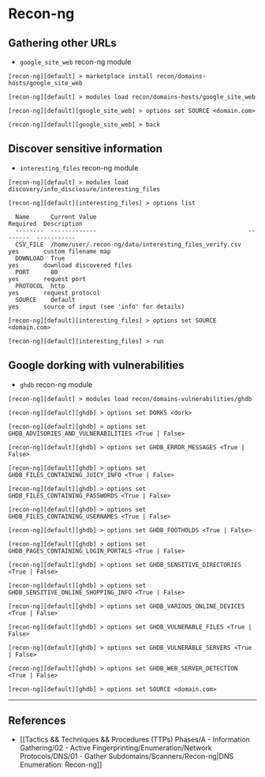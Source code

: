 # Recon-ng

## Gathering other URLs

- `google_site_web` recon-ng module

```
[recon-ng][default] > marketplace install recon/domains-hosts/google_site_web

[recon-ng][default] > modules load recon/domains-hosts/google_site_web

[recon-ng][default][google_site_web] > options set SOURCE <domain.com>

[recon-ng][default][google_site_web] > back
```

## Discover sensitive information

- `interesting_files` recon-ng module

```
[recon-ng][default] > modules load discovery/info_disclosure/interesting_files

[recon-ng][default][interesting_files] > options list

  Name      Current Value                                           Required  Description
  --------  -------------                                           --------  -----------
  CSV_FILE  /home/user/.recon-ng/data/interesting_files_verify.csv  yes       custom filename map
  DOWNLOAD  True                                                    yes       download discovered files
  PORT      80                                                      yes       request port
  PROTOCOL  http                                                    yes       request protocol
  SOURCE    default                                                 yes       source of input (see 'info' for details)

[recon-ng][default][interesting_files] > options set SOURCE <domain.com>

[recon-ng][default][interesting_files] > run
```

## Google dorking with vulnerabilities

- `ghdb` recon-ng module

```
[recon-ng][default] > modules load recon/domains-vulnerabilities/ghdb

[recon-ng][default][ghdb] > options set DORKS <dork>

[recon-ng][default][ghdb] > options set GHDB_ADVISORIES_AND_VULNERABILITIES <True | False>

[recon-ng][default][ghdb] > options set GHDB_ERROR_MESSAGES <True | False>

[recon-ng][default][ghdb] > options set GHDB_FILES_CONTAINING_JUICY_INFO <True | False>

[recon-ng][default][ghdb] > options set GHDB_FILES_CONTAINING_PASSWORDS <True | False>

[recon-ng][default][ghdb] > options set GHDB_FILES_CONTAINING_USERNAMES <True | False>

[recon-ng][default][ghdb] > options set GHDB_FOOTHOLDS <True | False>

[recon-ng][default][ghdb] > options set GHDB_PAGES_CONTAINING_LOGIN_PORTALS <True | False>

[recon-ng][default][ghdb] > options set GHDB_SENSITIVE_DIRECTORIES <True | False>

[recon-ng][default][ghdb] > options set GHDB_SENSITIVE_ONLINE_SHOPPING_INFO <True | False>

[recon-ng][default][ghdb] > options set GHDB_VARIOUS_ONLINE_DEVICES <True | False>

[recon-ng][default][ghdb] > options set GHDB_VULNERABLE_FILES <True | False> 

[recon-ng][default][ghdb] > options set GHDB_VULNERABLE_SERVERS <True | False>

[recon-ng][default][ghdb] > options set GHDB_WEB_SERVER_DETECTION <True | False>

[recon-ng][default][ghdb] > options set SOURCE <domain.com>
```

---
## References

- [[Tactics && Techniques && Procedures (TTPs) Phases/A - Information Gathering/02 - Active Fingerprinting/Enumeration/Network Protocols/DNS/01 - Gather Subdomains/Scanners/Recon-ng|DNS Enumeration: Recon-ng]]